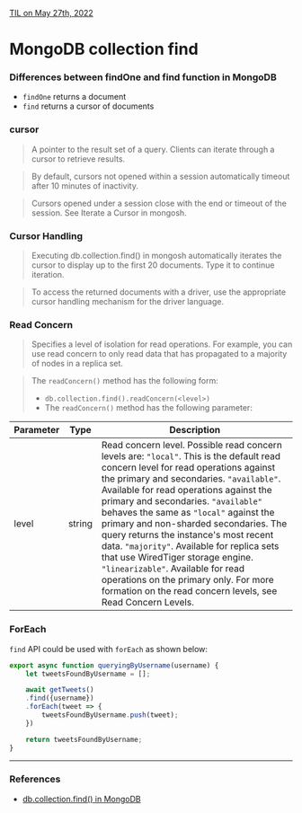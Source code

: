 [TIL on May 27th, 2022](../../TIL/2022/05/05-27-2022.md)
# **MongoDB collection find**

### Differences between findOne and find function in MongoDB
- `findOne` returns a document
- `find` returns a cursor of documents

### cursor
> A pointer to the result set of a query. Clients can iterate through a cursor to retrieve results.

> By default, cursors not opened within a session automatically timeout after 10 minutes of inactivity.

> Cursors opened under a session close with the end or timeout of the session. See Iterate a Cursor in mongosh.


### Cursor Handling
> Executing db.collection.find() in mongosh automatically iterates the cursor to display up to the first 20 documents. Type it to continue iteration.

> To access the returned documents with a driver, use the appropriate cursor handling mechanism for the driver language.


### Read Concern
> Specifies a level of isolation for read operations. For example, you can use read concern to only read data that has propagated to a majority of nodes in a replica set.

> The `readConcern()` method has the following form:
> - `db.collection.find().readConcern(<level>)`
> - The `readConcern()` method has the following parameter:

| Parameter | Type | Description |
|-----------|------|-------------|
| level     | string | Read concern level. Possible read concern levels are: `"local"`. This is the default read concern level for read operations against the primary and secondaries. `"available"`. Available for read operations against the primary and secondaries. `"available"` behaves the same as `"local"` against the primary and non-sharded secondaries. The query returns the instance's most recent data. `"majority"`. Available for replica sets that use WiredTiger storage engine. `"linearizable"`. Available for read operations on the primary only. For more formation on the read concern levels, see Read Concern Levels. |

### ForEach 
`find` API could be used with `forEach` as shown below:
```js
export async function queryingByUsername(username) {
    let tweetsFoundByUsername = [];

    await getTweets()
    .find({username})
    .forEach(tweet => {
        tweetsFoundByUsername.push(tweet);
    })

    return tweetsFoundByUsername;
}
```

___

### References
- [db.collection.find() in MongoDB](https://www.mongodb.com/docs/manual/reference/method/db.collection.find/)